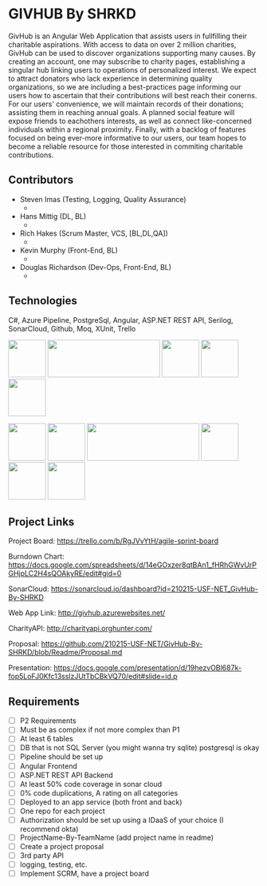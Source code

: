 # GIVHUB By SHRKD

GivHub is an Angular Web Application that assists users in fullfilling their charitable aspirations. With access to data on over 2 million charities, GivHub can be used to discover organizations supporting many causes. By creating an account, one may subscribe to charity pages, establishing a singular hub linking users to operations of personalized interest.  We expect to attract donators who lack experience in determining quality organizations, so we are including a best-practices page informing our users how to ascertain that their contributions will best reach their conerns.  For our users' convenience, we will maintain records of their donations; assisting them in reaching annual goals.  A planned social feature will expose friends to eachothers interests, as well as connect like-concerned individuals within a regional proximity.  Finally, with a backlog of features focused on being ever-more informative to our users, our team hopes to become a reliable resource for those interested in commiting charitable contributions.

## Contributors
- Steven Imas (Testing, Logging, Quality Assurance)
  - <List>
- Hans Mittig (DL, BL)
  - <List>
- Rich Hakes (Scrum Master, VCS, [BL,DL,QA])
  - <List>
- Kevin Murphy (Front-End, BL)
  - <List>
- Douglas Richardson (Dev-Ops, Front-End, BL)
  - <List>

## Technologies
C#, Azure Pipeline, PostgreSql, Angular, ASP.NET REST API, Serilog, SonarCloud, Github, Moq, XUnit, Trello

<img src="https://github.com/210215-USF-NET/GivHub-By-SHRKD/blob/Readme/SHRKD_GivHub/SHRKD_GivHub/Images/c%23_logo.png" height=75 width=75>     <img src="https://github.com/210215-USF-NET/GivHub-By-SHRKD/blob/Readme/SHRKD_GivHub/SHRKD_GivHub/Images/sonarcloud_logo.png" height=75 width=225>     <img src="https://github.com/210215-USF-NET/GivHub-By-SHRKD/blob/Readme/SHRKD_GivHub/SHRKD_GivHub/Images/Azure-Devops_logo.png" height=75 width=75>     <img src="https://github.com/210215-USF-NET/GivHub-By-SHRKD/blob/Readme/SHRKD_GivHub/SHRKD_GivHub/Images/Angular_logo.png" height=75 width=75>      <img src="https://github.com/210215-USF-NET/GivHub-By-SHRKD/blob/Readme/SHRKD_GivHub/SHRKD_GivHub/Images/PostgreSql_logo.png" height=75 width=75>

<img src="https://github.com/210215-USF-NET/GivHub-By-SHRKD/blob/Readme/SHRKD_GivHub/SHRKD_GivHub/Images/github_logo.png" height=75 width=75>       <img src="https://github.com/210215-USF-NET/GivHub-By-SHRKD/blob/Readme/SHRKD_GivHub/SHRKD_GivHub/Images/Serilog_logo.png" height=75 width=75>      <img src="https://github.com/210215-USF-NET/GivHub-By-SHRKD/blob/Readme/SHRKD_GivHub/SHRKD_GivHub/Images/ASP.NET_logo.png" height=75 width=225>     <img src="https://github.com/210215-USF-NET/GivHub-By-SHRKD/blob/Readme/SHRKD_GivHub/SHRKD_GivHub/Images/trello_logo.png" height=75 width=75>     <img src="https://github.com/210215-USF-NET/GivHub-By-SHRKD/blob/Readme/SHRKD_GivHub/SHRKD_GivHub/Images/xunit_logo.png" height=75 width=75>     <img src="https://github.com/210215-USF-NET/GivHub-By-SHRKD/blob/Readme/SHRKD_GivHub/SHRKD_GivHub/Images/moq_logo.png" height=75 width=75>


## Project Links
Project Board: https://trello.com/b/RgJVvYtH/agile-sprint-board

Burndown Chart: https://docs.google.com/spreadsheets/d/14eGOxzer8qtBAn1_fHRhGWvUrPGHjpLC2H4sQOAkyRE/edit#gid=0

SonarCloud: https://sonarcloud.io/dashboard?id=210215-USF-NET_GivHub-By-SHRKD

Web App Link: http://givhub.azurewebsites.net/

CharityAPI: http://charityapi.orghunter.com/

Proposal: https://github.com/210215-USF-NET/GivHub-By-SHRKD/blob/Readme/Proposal.md

Presentation: https://docs.google.com/presentation/d/19hezvOBl687k-fop5LoFJ0Kfc13sslzJUtTbCBkVQ70/edit#slide=id.p


## Requirements
- [ ] P2 Requirements
- [ ] Must be as complex if not more complex than P1
- [ ] At least 6 tables
- [ ] DB that is not SQL Server (you might wanna try sqlite) postgresql is okay
- [ ] Pipeline should be set up
- [ ] Angular Frontend
- [ ] ASP.NET REST API Backend
- [ ] At least 50% code coverage in sonar cloud
- [ ] 0% code duplications, A rating on all categories
- [ ] Deployed to an app service (both front and back)
- [ ] One repo for each project
- [ ] Authorization should be set up using a IDaaS of your choice (I recommend okta)
- [ ] ProjectName-By-TeamName (add project name in readme)
- [ ] Create a project proposal
- [ ] 3rd party API 
- [ ] logging, testing, etc. 
- [ ] Implement SCRM, have a project board
